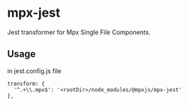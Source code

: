 # mpx-jest
Jest transformer for Mpx Single File Components.


## Usage

in jest.config.js file

```
transform: {
  '^.+\\.mpx$': '<rootDir>/node_modules/@mpxjs/mpx-jest'
},
```
